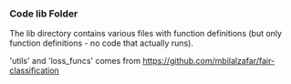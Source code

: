 ### Code lib Folder

The lib directory contains various files with function definitions (but only function definitions - no code that actually runs).

'utils' and 'loss_funcs' comes from https://github.com/mbilalzafar/fair-classification
